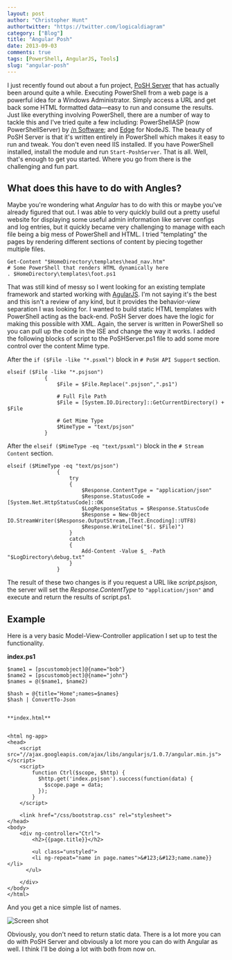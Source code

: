 ```yaml
---
layout: post
author: "Christopher Hunt"
authortwitter: "https://twitter.com/logicaldiagram"
category: ["Blog"]
title: "Angular Posh"
date: 2013-09-03
comments: true
tags: [PowerShell, AngularJS, Tools]
slug: "angular-posh"
---
```

I just recently found out about a fun project, [PoSH Server](http://www.poshserver.net/) that has actually been around quite a while. Executing PowerShell from a web page is a powerful idea for a Windows Administrator. Simply access a URL and get back some HTML formatted data&mdash;easy to run and consume the results. Just like everything involving PowerShell, there are a number of way to tackle this and I've tried quite a few including: PowerShellASP (now PowerShellServer) by [/n Software](http://www.nsoftware.com/powershell/); and [Edge](https://github.com/dfinke/edge-powershell) for NodeJS. The beauty of PoSH Server is that it's written entirely in PowerShell which makes it easy to run and tweak. You don't even need IIS installed. If you have PowerShell installed, install the module and run `Start-PoshServer`. That is all. Well, that's enough to get you started. Where you go from there is the challenging and fun part.

<!--more-->

## What does this have to do with Angles?

Maybe you're wondering what _Angular_ has to do with this or maybe you've already figured that out. I was able to very quickly build out a pretty useful website for displaying some useful admin information like server configs and log entries, but it quickly became very challenging to manage with each file being a big mess of PowerShell and HTML. I tried "templating" the pages by rendering different sections of content by piecing together multiple files. 


    Get-Content "$HomeDirectory\templates\head_nav.htm"
    # Some PowerShell that renders HTML dynamically here
    . $HomeDirectory\templates\foot.ps1


That was still kind of messy so I went looking for an existing template framework and started working with [AgularJS](http://angularjs.org/). I'm not saying it's the best and this isn't a review of any kind, but it provides the behavior-view separation I was looking for. I wanted to build static HTML templates with PowerShell acting as the back-end. PoSH Server does have the logic for making this possible with XML. Again, the server is written in PowerShell so you can pull up the code in the ISE and change the way it works. I added the following blocks of script to the PoSHServer.ps1 file to add some more  control over the content Mime type.

After the `if ($File -like "*.psxml")` block in `# PoSH API Support` section.


    elseif ($File -like "*.psjson")
    			{
    				$File = $File.Replace(".psjson",".ps1")
    				
    				# Full File Path
    				$File = [System.IO.Directory]::GetCurrentDirectory() + $File
    				
    				# Get Mime Type
    				$MimeType = "text/psjson"
    			}


After the `elseif ($MimeType -eq "text/psxml")` block in the `# Stream Content` section.


    elseif ($MimeType -eq "text/psjson")
    				{
    					try
    					{
    						$Response.ContentType = "application/json"
    						$Response.StatusCode = [System.Net.HttpStatusCode]::OK
    						$LogResponseStatus = $Response.StatusCode
    						$Response = New-Object IO.StreamWriter($Response.OutputStream,[Text.Encoding]::UTF8)
    						$Response.WriteLine("$(. $File)")
    					}
    					catch
    					{
    						Add-Content -Value $_ -Path "$LogDirectory\debug.txt"
    					}
    				}


The result of these two changes is if you request a URL like _script.psjson_, the server will set the _Response.ContentType_  to `"application/json"` and execute and return the results of script.ps1.

## Example

Here is a very basic Model-View-Controller application I set up to test the functionality.

**index.ps1**


    $name1 = [pscustomobject]@{name="bob"}
    $name2 = [pscustomobject]@{name="john"}
    $names = @($name1, $name2)
    
    $hash = @{title="Home";names=$names}
    $hash | ConvertTo-Json
    
    
    **index.html**
    
    
    <html ng-app>
    <head>
    	<script src="//ajax.googleapis.com/ajax/libs/angularjs/1.0.7/angular.min.js"></script> 
    	<script>
    		function Ctrl($scope, $http) {
    		  $http.get('index.psjson').success(function(data) {
    			$scope.page = data;
    		  });
    		}
    	</script>
    
    	<link href="/css/bootstrap.css" rel="stylesheet">
    </head>
    <body>
    	<div ng-controller="Ctrl">
    		<h2>{{page.title}}</h2>
    
    		<ul class="unstyled">
            <li ng-repeat="name in page.names">&#123;&#123;name.name}}</li>
          </ul>
    		
    	</div>
    </body>
    </html>


And you get a nice simple list of names.

![Screen shot](/img/angular_posh.png)

Obviously, you don't need to return static data. There is a lot more you can do with PoSH Server and obviously a lot more you can do with Angular as well. I think I'll be doing a lot with both from now on.